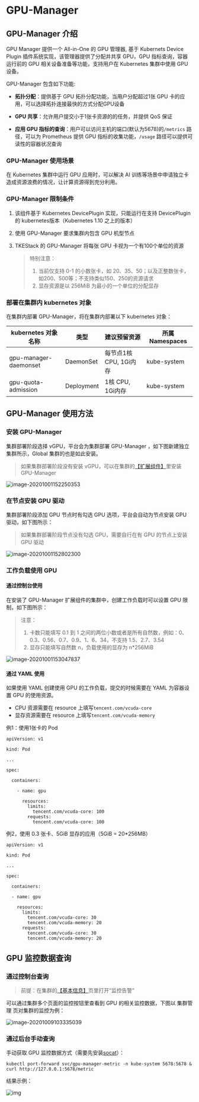 # GPU-Manager

## GPU-Manager 介绍

GPU Manager 提供一个 All-in-One 的 GPU 管理器, 基于 Kubernets Device Plugin 插件系统实现，该管理器提供了分配并共享 GPU，GPU 指标查询，容器运行前的 GPU 相关设备准备等功能，支持用户在 Kubernetes 集群中使用 GPU 设备。

GPU-Manager 包含如下功能:

- **拓扑分配**：提供基于 GPU 拓扑分配功能，当用户分配超过1张 GPU 卡的应用，可以选择拓扑连接最快的方式分配GPU设备

- **GPU 共享**：允许用户提交小于1张卡资源的的任务，并提供 QoS 保证

- **应用 GPU 指标的查询**：用户可以访问主机的端口(默认为5678)的`/metrics` 路径，可以为 Prometheus 提供 GPU 指标的收集功能，`/usage` 路径可以提供可读性的容器状况查询

### GPU-Manager 使用场景

在 Kubernetes 集群中运行 GPU 应用时，可以解决 AI 训练等场景中申请独立卡造成资源浪费的情况，让计算资源得到充分利用。

### GPU-Manager 限制条件

1. 该组件基于 Kubernetes DevicePlugin 实现，只能运行在支持  DevicePlugin 的 kubernetes版本（Kubernetes 1.10 之上的版本）

2. 使用 GPU-Manager 要求集群内包含 GPU 机型节点

3. TKEStack 的 GPU-Manager 将每张 GPU 卡视为一个有100个单位的资源

   > 特别注意：
   >
   > 1. 当前仅支持 0-1 的小数张卡，如 20、35、50；以及正整数张卡，如200、500等；不支持类似150、250的资源请求
   > 2. 显存资源是以 256MiB 为最小的一个单位的分配显存

### 部署在集群内 kubernetes 对象

在集群内部署 GPU-Manager，将在集群内部署以下 kubernetes 对象：

| kubernetes 对象名称   | 类型       | 建议预留资源           | 所属 Namespaces |
| --------------------- | ---------- | ---------------------- | --------------- |
| gpu-manager-daemonset | DaemonSet  | 每节点1核 CPU, 1Gi内存 | kube-system     |
| gpu-quota-admission   | Deployment | 1核 CPU, 1Gi内存       | kube-system     |

## GPU-Manager 使用方法

### 安装 GPU-Manager

集群部署阶段选择 vGPU，平台会为集群部署 GPU-Manager ，如下图新建独立集群所示，Global 集群的也是如此安装。

> 如果集群部署阶段没有安装 vGPU，可以在集群的[【扩展组件】](../../../docs/guide/zh-CN/products/platform/extender.md)里安装 GPU-Manager

![image-20201001152250353](../../../docs/images/image-20201001152250353.png)

### 在节点安装 GPU 驱动

集群部署阶段添加 GPU 节点时有勾选 GPU 选项，平台会自动为节点安装 GPU 驱动，如下图所示：

> 如果集群部署阶段节点没有勾选 GPU，需要自行在有 GPU 的节点上安装 GPU 驱动

![image-20201001152802300](../../../docs/images/image-20201001152802300.png)

### 工作负载使用 GPU

#### 通过控制台使用

在安装了 GPU-Manager 扩展组件的集群中，创建工作负载时可以设置 GPU 限制，如下图所示：

> 注意：
>
> 1. 卡数只能填写 0.1 到 1 之间的两位小数或者是所有自然数，例如：0、0.3、0.56、0.7、0.9、1、6、34，不支持 1.5、2.7、3.54
> 2. 显存只能填写自然数 n，负载使用的显存为 n*256MiB

![image-20201001153047837](../../../docs/images/image-20201001153047837.png)

#### 通过 YAML 使用

如果使用 YAML 创建使用 GPU 的工作负载，提交的时候需要在 YAML 为容器设置 GPU 的使用资源。

* CPU 资源需要在 resource 上填写`tencent.com/vcuda-core` 
* 显存资源需要在 resource 上填写`tencent.com/vcuda-memory`

例1：使用1张卡的 Pod

```
apiVersion: v1

kind: Pod

...

spec:

  containers:

    - name: gpu

      resources:
        limits: 
          tencent.com/vcuda-core: 100
        requests:
          tencent.com/vcuda-core: 100
```

例2，使用 0.3 张卡、5GiB 显存的应用（5GiB = 20*256MB）

```
apiVersion: v1

kind: Pod

...

spec:

  containers:

  - name: gpu

    resources:
      limits:
        tencent.com/vcuda-core: 30
        tencent.com/vcuda-memory: 20
      requests:
        tencent.com/vcuda-core: 30
        tencent.com/vcuda-memory: 20
```

## GPU 监控数据查询

### 通过控制台查询

> 前提：在集群的[【基本信息】](../../../docs/guide/zh-CN/products/platform/cluster.md#基本信息)页里打开“监控告警”

可以通过集群多个页面的监控按钮里查看到 GPU 的相关监控数据，下图以 集群管理 页对集群的监控为例：

![image-20201009103335039](../../../docs/images/image-20201009103335039.png)

### 通过后台手动查询

手动获取 GPU 监控数据方式（需要先安装[socat](http://www.dest-unreach.org/socat/)）：

```
kubectl port-forward svc/gpu-manager-metric -n kube-system 5678:5678 &
curl http://127.0.0.1:5678/metric
```

结果示例：

![img](../../../docs/images/gpu-metric-result.png)